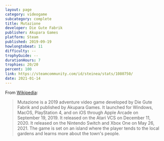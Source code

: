 ```yaml
---
layout: page
category: videogame
subcategory: complete
title: Mutazione
developer: Die Gute Fabrik
publisher: Akupara Games
platform: Steam
published: 2019-09-19
howlongtobeat: 11
difficulty: --
trophyGuide: --
durationHours: 7
trophies: 20/20
percent: 100
link: https://steamcommunity.com/id/steinea/stats/1080750/
date: 2021-01-14
---
```


From [Wikipedia](https://en.wikipedia.org/wiki/Mutazione):

> Mutazione is a 2019 adventure video game developed by Die Gute Fabrik and published by Akupara Games. It launched for Windows, MacOS, PlayStation 4, and on iOS through Apple Arcade on September 19, 2019. It released on the Atari VCS on December 11, 2020. It released on the Nintendo Switch and Xbox One on May 26, 2021. The game is set on an island where the player tends to the local gardens and learns more about the town's people.
